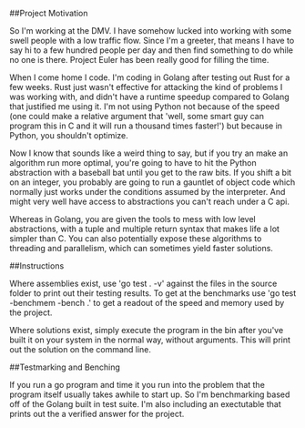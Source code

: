 ##Project Motivation

So I'm working at the DMV. I have somehow lucked into working with some 
swell people with a low traffic flow. Since I'm a greeter, that means I 
have to say hi to a few hundred people per day and then find something to 
do while no one is there. Project Euler has been really good for filling the time.  

When I come home I code. I'm coding in Golang after testing out Rust for
a few weeks. Rust just wasn't effective for attacking the kind of problems 
I was working with, and didn't have a runtime speedup compared to Golang 
that justified me using it. I'm not using Python not because of the speed 
(one could make a relative argument that 'well, some smart guy can program this in C and it will run a thousand times faster!') but because in Python, you shouldn't optimize.

Now I know that sounds like a weird thing to say, but if you try an make 
an algorithm run more optimal, you're going to have to hit the 
Python abstraction with a baseball bat until you get to the raw bits. If you 
shift a bit on an integer, you probably are going to run a gauntlet of object 
code which normally just works under the conditions assumed by the interpreter.
And might very well have access to abstractions you can't reach under a C api.

Whereas in Golang, you are given the tools to mess with low level abstractions, 
with a tuple and multiple return syntax that makes life a lot simpler than C.
You can also potentially expose these algorithms to threading and parallelism,
which can sometimes yield faster solutions.

##Instructions

Where assemblies exist, use 'go test . -v' against the files in 
the source folder to print out their testing results. To get at 
the benchmarks use 'go test -benchmem -bench .' to get a readout 
of the speed and memory used by the project.

Where solutions exist, simply execute the program in the bin after you've 
built it on your system in the normal way, without arguments. This
will print out the solution on the command line.

##Testmarking and Benching

If you run a go program and time it you run into the problem that the program 
itself usually takes awhile to start up. So I'm benchmarking based off of the 
Golang built in test suite. I'm also including an exectutable that prints out
the a verified answer for the project.
 